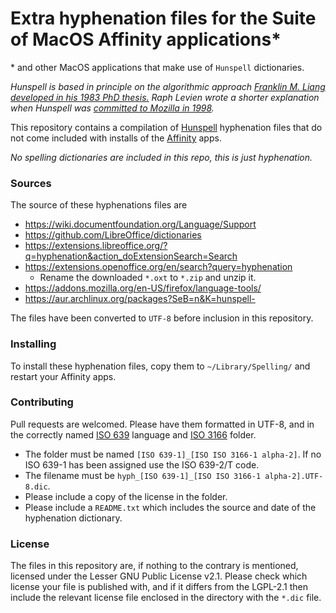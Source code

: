 # Extra hyphenation files for the Suite of MacOS Affinity applications*
\* and other MacOS applications that make use of `Hunspell` dictionaries.

*Hunspell is based in principle on the algorithmic approach [Franklin M. Liang developed in his 1983 PhD thesis.](https://tug.org/docs/liang/)
Raph Levien wrote a shorter explanation when Hunspell was [committed to Mozilla in 1998](https://github.com/hunspell/hyphen/blob/master/README.hyphen).*

This repository contains a compilation of [Hunspell](https://hunspell.github.io) hyphenation files that do not come included with installs of the [Affinity](https://affinity.serif.com/) apps.

*No spelling dictionaries are included in this repo, this is just hyphenation.*

### Sources
The source of these hyphenations files are
* https://wiki.documentfoundation.org/Language/Support
* https://github.com/LibreOffice/dictionaries
* https://extensions.libreoffice.org/?q=hyphenation&action_doExtensionSearch=Search
* https://extensions.openoffice.org/en/search?query=hyphenation
  - Rename the downloaded `*.oxt` to `*.zip` and unzip it.
* https://addons.mozilla.org/en-US/firefox/language-tools/
* https://aur.archlinux.org/packages?SeB=n&K=hunspell-

The files have been converted to `UTF-8` before inclusion in this repository.

### Installing
To install these hyphenation files, copy them to `~/Library/Spelling/` and restart your Affinity apps.

### Contributing
Pull requests are welcomed. Please have them formatted in UTF-8, and in the correctly named [ISO 639](https://en.wikipedia.org/wiki/List_of_ISO_639-1_codes) language and [ISO 3166](https://en.wikipedia.org/wiki/List_of_ISO_3166_country_codes) folder.

* The folder must be named `[ISO 639-1]_[ISO ISO 3166-1 alpha-2]`. If no ISO 639-1 has been assigned use the ISO 639-2/T code.
* The filename must be `hyph_[ISO 639-1]_[ISO ISO 3166-1 alpha-2].UTF-8.dic`.
* Please include a copy of the license in the folder.
* Please include a `README.txt` which includes the source and date of the hyphenation dictionary.

### License
The files in this repository are, if nothing to the contrary is mentioned, licensed under the Lesser GNU Public License v2.1.
Please check which license your file is published with, and if it differs from the LGPL-2.1 then include the relevant license file enclosed in the directory with the `*.dic` file.